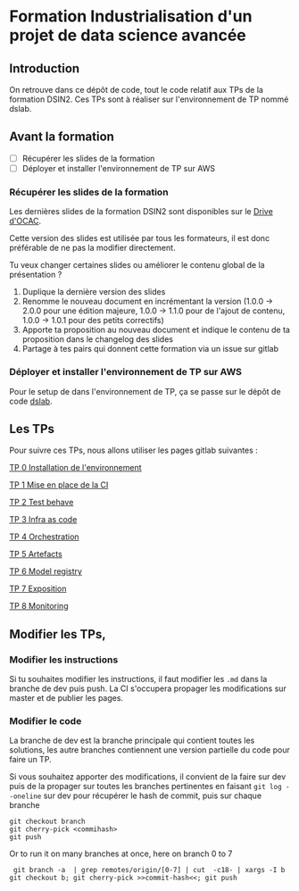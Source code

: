 # Formation Industrialisation d'un projet de data science avancée

## Introduction
On retrouve dans ce dépôt de code, tout le code relatif aux TPs de la formation DSIN2. Ces TPs sont à réaliser sur l'environnement de TP nommé dslab.

## Avant la formation  
 - [ ] Récupérer les slides de la formation
 - [ ] Déployer et installer l'environnement de TP sur AWS
 
### Récupérer les slides de la formation
Les dernières slides de la formation DSIN2 sont disponibles sur le [Drive d'OCAC](https://drive.google.com/drive/folders/1yeeUWUCE1QPrsFcvEKmdHeq_hxnewpql). 

Cette version des slides est utilisée par tous les formateurs, il est donc préférable de ne pas la modifier directement.

Tu veux changer certaines slides ou améliorer le contenu global de la présentation ?
1. Duplique la dernière version des slides
2. Renomme le nouveau document en incrémentant la version (1.0.0 -> 2.0.0 pour une édition majeure, 1.0.0 -> 1.1.0 pour de l'ajout de contenu, 1.0.0 -> 1.0.1 pour des petits correctifs)
3. Apporte ta proposition au nouveau document et indique le contenu de ta proposition dans le changelog des slides
4. Partage à tes pairs qui donnent cette formation via un issue sur gitlab

### Déployer et installer l'environnement de TP sur AWS
Pour le setup de dans l'environnement de TP, ça se passe sur le dépôt de code [dslab](https://gitlab.com/octo-technology/les-bg-de-la-data/s-s-all/formation/dslab).

## Les TPs
Pour suivre ces TPs, nous allons utiliser les pages gitlab suivantes :

[TP 0 Installation de l'environnement](https://octo-technology.github.io/Formation-MLOps-2/tp0#0)

[TP 1 Mise en place de la CI](https://octo-technology.github.io/Formation-MLOps-2/tp1#0)

[TP 2 Test behave](https://octo-technology.github.io/Formation-MLOps-2/tp2#0)

[TP 3 Infra as code](https://octo-technology.github.io/Formation-MLOps-2/tp3#0)

[TP 4 Orchestration](https://octo-technology.github.io/Formation-MLOps-2/tp4#0)

[TP 5 Artefacts](https://octo-technology.github.io/Formation-MLOps-2/tp5#0)

[TP 6 Model registry](https://octo-technology.github.io/Formation-MLOps-2/tp6#0)

[TP 7 Exposition](https://octo-technology.github.io/Formation-MLOps-2/tp7#0)

[TP 8 Monitoring](https://octo-technology.github.io/Formation-MLOps-2/tp8#0)

## Modifier les TPs, 

### Modifier les instructions
Si tu souhaites modifier les instructions, il faut modifier les `.md` dans la branche de dev puis push. La CI s'occupera 
propager les modifications sur master et de publier les pages.

### Modifier le code
La branche de dev est la branche principale qui contient toutes les solutions, les autre branches contiennent une version 
partielle du code pour faire un TP.

Si vous souhaitez apporter des modifications, il convient de la faire sur dev puis de la propager sur toutes les branches 
pertinentes en faisant `git log --oneline` sur dev pour récupérer le hash de commit, puis sur chaque branche

```shell
git checkout branch
git cherry-pick <commihash>
git push
```

Or to run it on many branches at once, here on branch 0 to 7
```shell
 git branch -a  | grep remotes/origin/[0-7] | cut  -c18- | xargs -I b git checkout b; git cherry-pick >>commit-hash<<; git push
```
